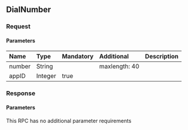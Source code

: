 ## DialNumber


### Request

#### Parameters

|Name|Type|Mandatory|Additional|Description|
|:---|:---|:--------|:---------|:----------|
|number|String||maxlength: 40||
|appID|Integer|true|||

### Response

#### Parameters

This RPC has no additional parameter requirements

